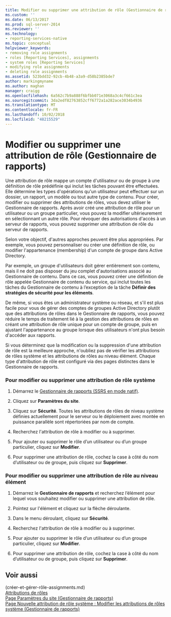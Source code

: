 ```yaml
---
title: Modifier ou supprimer une attribution de rôle (Gestionnaire de rapports) | Microsoft Docs
ms.custom: ''
ms.date: 06/13/2017
ms.prod: sql-server-2014
ms.reviewer: ''
ms.technology:
- reporting-services-native
ms.topic: conceptual
helpviewer_keywords:
- removing role assignments
- roles [Reporting Services], assignments
- system roles [Reporting Services]
- modifying role assignments
- deleting role assignments
ms.assetid: 523bdd32-92cb-4b48-a3a9-d58b2385bde7
author: markingmyname
ms.author: maghan
manager: craigg
ms.openlocfilehash: 6a562c7b9a888f6bfbb071e3068a3c4cf661c3ea
ms.sourcegitcommit: 3da2edf82763852cff6772a1a282ace3034b4936
ms.translationtype: MT
ms.contentlocale: fr-FR
ms.lasthandoff: 10/02/2018
ms.locfileid: "48215529"
---
```

# <a name="modify-or-delete-a-role-assignment-report-manager"></a>Modifier ou supprimer une attribution de rôle (Gestionnaire de rapports)
  Une attribution de rôle mappe un compte d'utilisateur ou de groupe à une définition de rôle prédéfinie qui inclut les tâches pouvant être effectuées. Elle détermine les types d'opérations qu'un utilisateur peut effectuer sur un dossier, un rapport, un modèle ou tout autre type de contenu. Pour créer, modifier ou supprimer des attributions de rôles, vous devez utiliser le Gestionnaire de rapports. Après avoir créé une attribution de rôle pour un utilisateur ou un groupe particulier, vous pouvez la modifier ultérieurement en sélectionnant un autre rôle. Pour révoquer des autorisations d'accès à un serveur de rapports, vous pouvez supprimer une attribution de rôle du serveur de rapports.  
  
 Selon votre objectif, d'autres approches peuvent être plus appropriées. Par exemple, vous pouvez personnaliser ou créer une définition de rôle, ou modifier l'appartenance (membership) d'un compte de groupe dans Active Directory.  
  
 Par exemple, un groupe d'utilisateurs doit gérer entièrement son contenu, mais il ne doit pas disposer du jeu complet d'autorisations associé au Gestionnaire de contenu. Dans ce cas, vous pouvez créer une définition de rôle appelée Gestionnaire de contenu du service, qui inclut toutes les tâches du Gestionnaire de contenu à l’exception de la tâche **Définir des stratégies de sécurité pour les éléments**.  
  
 De même, si vous êtes un administrateur système ou réseau, et s'il est plus facile pour vous de gérer des comptes de groupes Active Directory plutôt que des attributions de rôles dans le Gestionnaire de rapports, vous pouvez réduire le temps de traitement lié à la gestion des attributions de rôles en créant une attribution de rôle unique pour un compte de groupe, puis en ajustant l'appartenance au groupe lorsque des utilisateurs n'ont plus besoin d'accéder aux rapports.  
  
 Si vous déterminez que la modification ou la suppression d'une attribution de rôle est la meilleure approche, n'oubliez pas de vérifier les attributions de rôles système et les attributions de rôles au niveau élément. Chaque type d'attribution de rôle est configuré via des pages distinctes dans le Gestionnaire de rapports.  
  
### <a name="to-modify-or-delete-a-system-role-assignment"></a>Pour modifier ou supprimer une attribution de rôle système  
  
1.  Démarrez le [Gestionnaire de rapports &#40;SSRS en mode natif&#41;](../report-manager-ssrs-native-mode.md).  
  
2.  Cliquez sur **Paramètres du site**.  
  
3.  Cliquez sur **Sécurité**. Toutes les attributions de rôles de niveau système définies actuellement pour le serveur ou le déploiement avec montée en puissance parallèle sont répertoriées par nom de compte.  
  
4.  Recherchez l'attribution de rôle à modifier ou à supprimer.  
  
5.  Pour ajouter ou supprimer le rôle d’un utilisateur ou d’un groupe particulier, cliquez sur **Modifier**.  
  
6.  Pour supprimer une attribution de rôle, cochez la case à côté du nom d’utilisateur ou de groupe, puis cliquez sur **Supprimer**.  
  
### <a name="to-modify-or-delete-an-item-role-assignment"></a>Pour modifier ou supprimer une attribution de rôle au niveau élément  
  
1.  Démarrez le **Gestionnaire de rapports** et recherchez l’élément pour lequel vous souhaitez modifier ou supprimer une attribution de rôle.  
  
2.  Pointez sur l'élément et cliquez sur la flèche déroulante.  
  
3.  Dans le menu déroulant, cliquez sur **Sécurité**.  
  
4.  Recherchez l'attribution de rôle à modifier ou à supprimer.  
  
5.  Pour ajouter ou supprimer le rôle d’un utilisateur ou d’un groupe particulier, cliquez sur **Modifier**.  
  
6.  Pour supprimer une attribution de rôle, cochez la case à côté du nom d’utilisateur ou de groupe, puis cliquez sur **Supprimer**.  
  
## <a name="see-also"></a>Voir aussi  
 (créer-et-gérer-rôle-assignments.md)   
 [Attributions de rôles](role-assignments.md)   
 [Page Paramètres du site &#40;Gestionnaire de rapports&#41;](../site-settings-page-report-manager.md)   
 [Page Nouvelle attribution de rôle système : Modifier les attributions de rôles système &#40;Gestionnaire de rapports&#41;](../new-system-role-assignments-edit-system-role-assignments-page-report-manager.md)  
  
  
